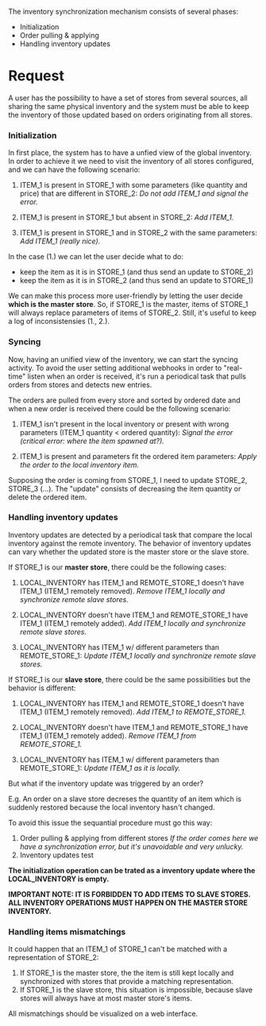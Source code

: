 
The inventory synchronization mechanism consists of several phases:
- Initialization
- Order pulling & applying
- Handling inventory updates

# Request

A user has the possibility to have a set of stores from several sources, all sharing
the same physical inventory and the system must be able to keep the inventory of those
updated based on orders originating from all stores.

### Initialization

In first place, the system has to have a unfied view of the global inventory. In order
to achieve it we need to visit the inventory of all stores configured, and we can have
the following scenario:

1. ITEM_1 is present in STORE_1 with some parameters (like quantity and price) that are different in STORE_2:
    *Do not add ITEM_1 and signal the error.*

2. ITEM_1 is present in STORE_1 but absent in STORE_2:
    *Add ITEM_1.*

3. ITEM_1 is present in STORE_1 and in STORE_2 with the same parameters:
    *Add ITEM_1 (really nice).*

In the case (1.) we can let the user decide what to do:
- keep the item as it is in STORE_1 (and thus send an update to STORE_2)
- keep the item as it is in STORE_2 (and thus send an update to STORE_1)

We can make this process more user-friendly by letting the user decide **which is the master store**.
So, if STORE_1 is the master, items of STORE_1 will always replace parameters of items of STORE_2. 
Still, it's useful to keep a log of inconsistensies (1., 2.).

### Syncing

Now, having an unified view of the inventory, we can start the syncing activity. To avoid the user
setting additional webhooks in order to "real-time" listen when an order is received, it's run a
periodical task that pulls orders from stores and detects new entries.

The orders are pulled from every store and sorted by ordered date and when a new order is received there
could be the following scenario:

1. ITEM_1 isn't present in the local inventory or present with wrong parameters (ITEM_1 quantity < ordered quantity):
    *Signal the error (critical error: where the item spawned at?).*

2. ITEM_1 is present and parameters fit the ordered item parameters:
    *Apply the order to the local inventory item.*

Supposing the order is coming from STORE_1, I need to update STORE_2, STORE_3 (...). The "update" consists of 
decreasing the item quantity or delete the ordered item. 

### Handling inventory updates

Inventory updates are detected by a periodical task that compare the local inventory against the remote
inventory. The behavior of inventory updates can vary whether the updated store is the master store or the slave store.

If STORE_1 is our **master store**, there could be the following cases:

1. LOCAL_INVENTORY has ITEM_1 and REMOTE_STORE_1 doesn't have ITEM_1 (ITEM_1 remotely removed).
    *Remove ITEM_1 locally and synchronize remote slave stores.*

2. LOCAL_INVENTORY doesn't have ITEM_1 and REMOTE_STORE_1 have ITEM_1 (ITEM_1 remotely added).
    *Add ITEM_1 locally and synchronize remote slave stores.*

2. LOCAL_INVENTORY has ITEM_1 w/ different parameters than REMOTE_STORE_1:
    *Update ITEM_1 locally and synchronize remote slave stores.*

If STORE_1 is our **slave store**, there could be the same possibilities but the behavior is different:

1. LOCAL_INVENTORY has ITEM_1 and REMOTE_STORE_1 doesn't have ITEM_1 (ITEM_1 remotely removed).
    *Add ITEM_1 to REMOTE_STORE_1.*

2. LOCAL_INVENTORY doesn't have ITEM_1 and REMOTE_STORE_1 have ITEM_1 (ITEM_1 remotely added).
    *Remove ITEM_1 from REMOTE_STORE_1.*

2. LOCAL_INVENTORY has ITEM_1 w/ different parameters than REMOTE_STORE_1:
    *Update ITEM_1 as it is locally.*

But what if the inventory update was triggered by an order?

E.g. An order on a slave store decreses the quantity of an item which is suddenly restored because the local inventory hasn't changed. 

To avoid this issue the sequantial procedure must go this way:
1. Order pulling & applying from different stores
*If the order comes here we have a synchronization error, but it's unavoidable and very unlucky.*
2. Inventory updates test

**The initialization operation can be trated as a inventory update where the LOCAL_INVENTORY is empty.**

**IMPORTANT NOTE: IT IS FORBIDDEN TO ADD ITEMS TO SLAVE STORES. ALL INVENTORY OPERATIONS MUST HAPPEN ON THE MASTER STORE INVENTORY.**

### Handling items mismatchings

It could happen that an ITEM_1 of STORE_1 can't be matched with a representation of STORE_2:

1. If STORE_1 is the master store, the the item is still kept locally and synchronized with stores that provide a matching representation.
2. If STORE_1 is the slave store, this situation is impossible, because slave stores will always have at most master store's items.

All mismatchings should be visualized on a web interface.
